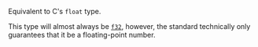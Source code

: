 Equivalent to C's `float` type.

This type will almost always be [`f32`], however, the standard technically only guarantees that it be a floating-point number.

[`f32`]: ../../primitive.f32.html
